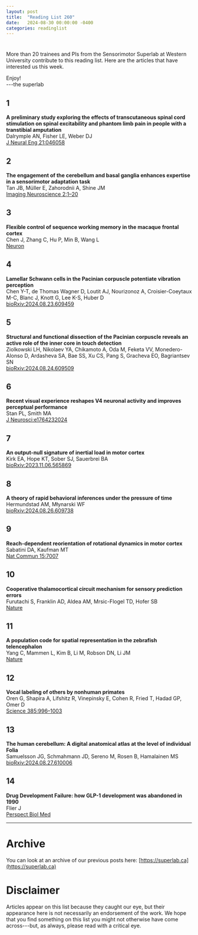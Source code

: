 ```yaml
---
layout: post
title:  "Reading List 260"
date:   2024-08-30 00:00:00 -0400
categories: readinglist
---
```


# 

More than 20 trainees and PIs from the Sensorimotor Superlab at Western University contribute to this reading list. Here are the articles that have interested us this week.

Enjoy!  
---the superlab


## 1
**A preliminary study exploring the effects of transcutaneous spinal cord stimulation on spinal excitability and phantom limb pain in people with a transtibial amputation**  
Dalrymple AN, Fisher LE, Weber DJ  
[J Neural Eng 21:046058](https://iopscience.iop.org/article/10.1088/1741-2552/ad6a8d/meta)

## 2
**The engagement of the cerebellum and basal ganglia enhances expertise in a sensorimotor adaptation task**  
Tan JB, Müller E, Zahorodnii A, Shine JM  
[Imaging Neuroscience 2:1–20](https://doi.org/10.1162/imag_a_00271)

## 3
**Flexible control of sequence working memory in the macaque frontal cortex**  
Chen J, Zhang C, Hu P, Min B, Wang L  
[Neuron](https://www.cell.com/article/S0896627324005695/abstract)

## 4
**Lamellar Schwann cells in the Pacinian corpuscle potentiate vibration perception**  
Chen Y-T, de Thomas Wagner D, Loutit AJ, Nourizonoz A, Croisier-Coeytaux M-C, Blanc J, Knott G, Lee K-S, Huber D  
[bioRxiv:2024.08.23.609459](https://www.biorxiv.org/content/10.1101/2024.08.23.609459v1.abstract)

## 5
**Structural and functional dissection of the Pacinian corpuscle reveals an active role of the inner core in touch detection**  
Ziolkowski LH, Nikolaev YA, Chikamoto A, Oda M, Feketa VV, Monedero-Alonso D, Ardasheva SA, Bae SS, Xu CS, Pang S, Gracheva EO, Bagriantsev SN  
[bioRxiv:2024.08.24.609509](https://www.biorxiv.org/content/10.1101/2024.08.24.609509v1.abstract)

## 6
**Recent visual experience reshapes V4 neuronal activity and improves perceptual performance**  
Stan PL, Smith MA  
[J Neurosci:e1764232024](https://www.jneurosci.org/content/early/2024/08/23/JNEUROSCI.1764-23.2024.abstract)

## 7
**An output-null signature of inertial load in motor cortex**  
Kirk EA, Hope KT, Sober SJ, Sauerbrei BA  
[bioRxiv:2023.11.06.565869](https://www.biorxiv.org/content/10.1101/2023.11.06.565869v1.abstract)

## 8
**A theory of rapid behavioral inferences under the pressure of time**  
Hermundstad AM, Młynarski WF  
[bioRxiv:2024.08.26.609738](https://www.biorxiv.org/content/10.1101/2024.08.26.609738v1.abstract)

## 9
**Reach-dependent reorientation of rotational dynamics in motor cortex**  
Sabatini DA, Kaufman MT  
[Nat Commun 15:7007](https://www.nature.com/articles/s41467-024-51308-7)

## 10
**Cooperative thalamocortical circuit mechanism for sensory prediction errors**  
Furutachi S, Franklin AD, Aldea AM, Mrsic-Flogel TD, Hofer SB  
[Nature](https://www.nature.com/articles/s41586-024-07851-w)

## 11
**A population code for spatial representation in the zebrafish telencephalon**  
Yang C, Mammen L, Kim B, Li M, Robson DN, Li JM  
[Nature](https://www.nature.com/articles/s41586-024-07867-2)

## 12
**Vocal labeling of others by nonhuman primates**  
Oren G, Shapira A, Lifshitz R, Vinepinsky E, Cohen R, Fried T, Hadad GP, Omer D  
[Science 385:996–1003](https://www.science.org/doi/10.1126/science.adp3757)

## 13
**The human cerebellum: A digital anatomical atlas at the level of individual Folia**  
Samuelsson JG, Schmahmann JD, Sereno M, Rosen B, Hamalainen MS  
[bioRxiv:2024.08.27.610006](https://www.biorxiv.org/content/10.1101/2024.08.27.610006v1.abstract)

## 14
**Drug Development Failure: how GLP-1 development was abandoned in 1990**  
Flier J  
[Perspect Biol Med](https://muse.jhu.edu/article/936036/summary)

---
# Archive
You can look at an archive of our previous posts here: [https://superlab.ca](https://superlab.ca)


# Disclaimer
Articles appear on this list because they caught our eye, but their appearance here is not necessarily an endorsement of the work. We hope that you find something on this list you might not otherwise have come across---but, as always, please read with a critical eye.

